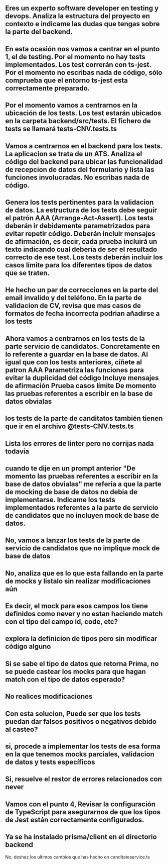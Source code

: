 Eres un experto software developer en testing y devops.
Analiza la estructura del proyecto en contexto e indicame las dudas que tengas sobre la parte del backend.
---
En esta ocasión nos vamos a centrar en el punto 1, el de testing. 
Por el momento no hay tests implementados.
Los test correrán con ts-jest.
Por el momento no escribas nada de código, sólo comprueba que el entorno ts-jest esta correctamente preparado.
---
Por el momento vamos a centrarnos en la ubicación de los tests. Los test estarán ubicados en la carpeta backend/src/tests.
El fichero de tests se llamará tests-CNV.tests.ts
---
Vamos a centrarnos en el backend para los tests.
La aplicacion se trata de un ATS.
Analiza el código del backend para ubicar las funcionalidad de recepcion de datos del formulario y lista las funciones involucradas.
No escribas nada de código.
---
Genera los tests pertinentes para la validacion de datos.
La estructura de los tests debe seguir el patrón AAA (Arrange-Act-Assert).
Los tests deberán ir debidamente parametrizados para evitar repetir código.
Deberán incluir mensajes de afirmación, es decir, cada prueba incluirá un texto indicando cual debería de ser el resultado correcto de ese test.
Los tests deberán incluir los casos límite para los diferentes tipos de datos que se traten.
---
He hecho un par de correcciones en la parte del email invalido y del teléfono.
En la parte de validacion de CV, revisa que mas casos de formatos de fecha incorrecta podrian añadirse a los tests
---
Ahora vamos a centrarnos en los tests de la parte servicio de candidatos. Concretamente en lo referente a guardar en la base de datos.
Al igual que con los tests anteriores, cíñete al patron AAA
Parametriza las funciones para evitar la duplicidad del código
Incluye mensajes de afirmación
Prueba casos límite
De momento las pruebas referentes a escribir en la base de datos obvialas
---
los tests de la parte de canditatos también tienen que ir en el archivo @tests-CNV.tests.ts
---
Lista los errores de linter pero no corrijas nada todavía
---
cuando te dije en un prompt anterior "De momento las pruebas referentes a escribir en la base de datos obvialas" me referia a que la parte de mocking de base de datos no debia de implementarse.
Indicame los tests implementados referentes a la parte de servicio de candidatos que no incluyen mock de base de datos.
---
No, vamos a lanzar los tests de la parte de servicio de candidatos que no implique mock de base de datos
---
No, analiza que es lo que esta fallando en la parte de mocks y listalo sin realizar modificaciones aún
---
Es decir, el mock para esos campos los tiene definidos como never y no estan haciendo match con el tipo del campo id, code, etc?
---
explora la definicion de tipos pero sin modificar código alguno
---
Si se sabe el tipo de datos que retorna Prima, no se puede castear los mocks para que hagan match con el tipo de datos esperado?
---
No realices modificaciones
---
Con esta solucion, Puede ser que los tests puedan dar falsos positivos o negativos debido al casteo?
---
si, procede a implementar los tests de esa forma en la que tenemos mocks parciales, validacion de datos y tests específicos
---
Si, resuelve el restor de errores relacionados con never
---
Vamos con el punto 4, Revisar la configuración de TypeScript para asegurarnos de que los tipos de Jest están correctamente configurados.
---
Ya se ha instalado prisma/client en el directorio backend
---
No, deshaz los ultimos cambios que has hecho en canditateservice.ts


